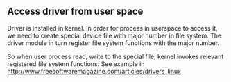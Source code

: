 ## Access driver from user space

Driver is installed in kernel. In order for process in userspace to access it, we need to create special device file with major
number in file system. The driver module in turn register file system functions with the major number.

So when user process read, write to the special file, kernel invokes relevant registered file system functions. See example in http://www.freesoftwaremagazine.com/articles/drivers_linux


